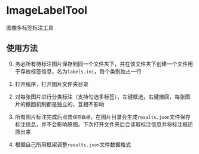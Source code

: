 # ImageLabelTool

图像多标签标注工具

## 使用方法

0. 务必所有待标注图片保存到同一个文件夹下，并在该文件夹下创建一个文件用于存放标签信息，名为`labels.ini`，每个类别独占一行

1. 打开程序，打开图片文件夹目录

2. 对每张图片进行分类标注（支持勾选多标签），左键框选，右键撤回，每张图片的撤回机制都是独立的，互相不影响

3. 所有图片标注完成后点击`保存数据`，在图片目录会生成`results.json`文件保存标注信息，并不会影响原图。下次打开文件夹后会读取标注信息并将标注框还原出来

4. 根据自己所用框架调整`results.json`文件数据格式
